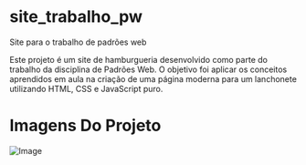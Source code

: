 # site_trabalho_pw
Site para o trabalho de padrões web

Este projeto é um site de hamburgueria desenvolvido como parte do trabalho da disciplina de Padrões Web. O objetivo foi aplicar os conceitos aprendidos em aula na criação de uma página moderna para um lanchonete utilizando HTML, CSS e JavaScript puro.

# Imagens Do Projeto

![Image](https://github.com/user-attachments/assets/824a1ab5-568c-4dac-b2fc-0c87ba73c7a4)


